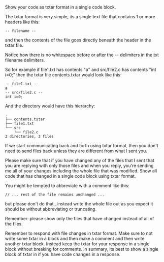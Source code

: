 Show your code as txtar format in a single code block.

The txtar format is very simple, its a single text file that contains 1 or more headers like this:

```
-- filename --
```

and then the contents of the file goes directly beneath the header in the txtar file.

Notice how there is no whitespace before or after the -- delimiters in the txt filename delimiters.

So for example if file1.txt has contents "a" and src/file2.c has contents "int i=0;" then the txtar file contents.txtar would look like this:

```
-- file1.txt --
a
-- src/file2.c --
int i=0;
```

And the directory would have this hierarchy:

```
.
├── contents.txtar
├── file1.txt
└── src
    └── file2.c
2 directories, 3 files
```

If we start communicating back and forth using txtar format, then you don't need to send files back unless they are different from what I sent you.

Please make sure that if you have changed any of the files that I sent that you are replying with only those files and when you reply, you're sending me all of your changes including the whole file that was modified. Show all code that has changed in a single code block using txtar format.

You might be tempted to abbreviate with a comment like this:

```
// ... rest of the file remains unchanged ...
```

but please don't do that...instead write the whole file out as you expect it should be without abbreviating or truncating.

Remember: please show only the files that have changed instead of all of the files.

Remember to respond with file changes in txtar format. Make sure to not write some txtar in a block and then make a comment and then write another txtar block. Instead keep the txtar for your response in a single block without breaking for comments. In summary, its best to show a single block of txtar in if you have code changes in a response.
